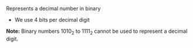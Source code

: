 Represents a decimal number in binary
- We use 4 bits per decimal digit


**Note:** Binary numbers 1010$_2$ to 1111$_2$ cannot be used to represent a decimal digit.

